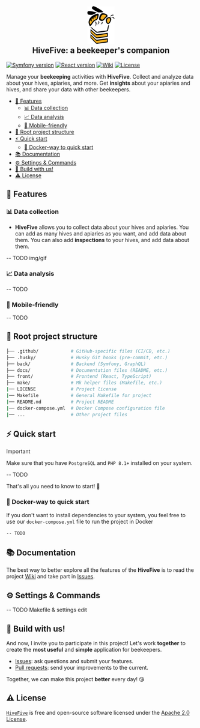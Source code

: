 <h2 align="center">
    <a href="https://hivefive.online" target="blank_">
        <img height="100" alt="HiveFive" src="docs/resources/colored_logo.svg" />
    </a>
    <br>
    HiveFive: a beekeeper's companion
</h2>

[![Symfony version][symfony_version_img]][symfo_url]
[![React version][react_version_img]][react_url]
[![Wiki][repo_wiki_img]][repo_wiki_url]
[![License][repo_license_img]][repo_license_url]

Manage your **beekeeping** activities with **HiveFive**. Collect and analyze data about your hives, apiaries, and more. Get **insights** about your apiaries and hives, and share your data with other beekeepers.

- [🐝 Features](#🐝-features)
  - [📊 Data collection](#📊-data-collection)
  - [📈 Data analysis](#📈-data-analysis)
  - [📱 Mobile-friendly](#📱-mobile-friendly)
- [📁 Root project structure](#📁-root-project-structure)
- [⚡️ Quick start](#️⚡️-quick-start)
  - [🐳 Docker-way to quick start](#🐳-docker-way-to-quick-start)
- [📚 Documentation](#📚-documentation)
- [⚙️ Settings \& Commands](#️⚙️-settings--commands)
- [🤝 Build with us!](#🤝-build-with-us)
- [⚠️ License](#️⚠️-license)

## 🐝 Features

### 📊 Data collection

- **HiveFive** allows you to collect data about your hives and apiaries. You can add as many hives and apiaries as you want, and add data about them. You can also add **inspections** to your hives, and add data about them.

-- TODO img/gif

### 📈 Data analysis

-- TODO

### 📱 Mobile-friendly

-- TODO

## 📁 Root project structure

```bash
├── .github/            # GitHub-specific files (CI/CD, etc.)
├── .husky/             # Husky Git hooks (pre-commit, etc.)
├── back/               # Backend (Symfony, GraphQL)
├── docs/               # Documentation files (README, etc.)
├── front/              # Frontend (React, TypeScript)
├── make/               # Mk helper files (Makefile, etc.)
|── LICENSE             # Project license
|── Makefile            # General Makefile for project
|── README.md           # Project README
|── docker-compose.yml  # Docker Compose configuration file
|── ...                 # Other project files
```

## ⚡️ Quick start

> [!IMPORTANT]  
> Make sure that you have `PostgreSQL` and `PHP 8.1+` installed on your system.

-- TODO

That's all you need to know to start! 🎉

### 🐳 Docker-way to quick start

If you don't want to install dependencies to your system, you feel free 
to use our `docker-compose.yml` file to run the project in Docker

```bash
-- TODO
```

## 📚 Documentation

The best way to better explore all the features of the **HiveFive** 
is to read the project [Wiki][repo_wiki_url] and take part in [Issues][repo_issues_url].

## ⚙️ Settings \& Commands

-- TODO Makefile & settings edit

## 🤝 Build with us!

And now, I invite you to participate in this project! Let's work **together** to
create the **most useful** and **simple** application for beekeepers.

- [Issues][repo_issues_url]: ask questions and submit your features.
- [Pull requests][repo_pull_request_url]: send your improvements to the current.

Together, we can make this project **better** every day! 😘

## ⚠️ License

[`HiveFive`][repo_url] is free and open-source software licensed under 
the [Apache 2.0 License][repo_license_url].

<!-- App V. -->

[symfony_version_img]: https://img.shields.io/badge/Symfony-6.3.5-success?style=for-the-badge&logo=symfony
[react_version_img]: https://img.shields.io/badge/React-18.2.0-success?style=for-the-badge&logo=react
[symfo_url]: https://symfony.com/
[react_url]: https://reactjs.org/


<!-- Repository -->

[repo_url]: https://github.com/Hive-Five-project/hive-five
[repo_license_url]: https://github.com/Hive-Five-project/hive-five/blob/main/LICENSE
[repo_license_img]: https://img.shields.io/badge/license-Apache_2.0-red?style=for-the-badge&logo=none
[repo_issues_url]: https://github.com/Hive-Five-project/hive-five/issues
[repo_pull_request_url]: https://github.com/Hive-Five-project/hive-five/pulls
[repo_discussions_url]: https://github.com/Hive-Five-project/hive-five/discussions
[repo_releases_url]: https://github.com/Hive-Five-project/hive-five/releases
[repo_wiki_url]: https://github.com/Hive-Five-project/hive-five/wiki
[repo_wiki_img]: https://img.shields.io/badge/docs-wiki_page-blue?style=for-the-badge&logo=none

<!-- Project img -->



<!-- Author -->

[author]: https://github.com/koddr
[author_do_ref_url]: https://m.do.co/c/b41859fa9b6e